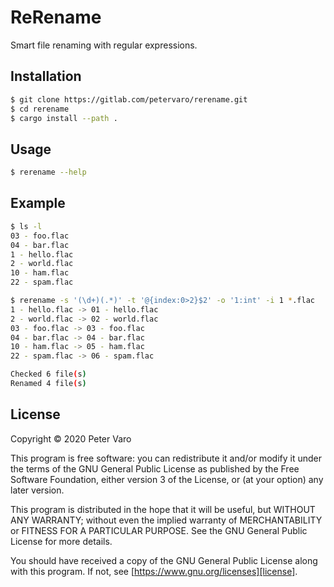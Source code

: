 # ReRename

Smart file renaming with regular expressions.

## Installation

```bash
$ git clone https://gitlab.com/petervaro/rerename.git
$ cd rerename
$ cargo install --path .
```

## Usage

```bash
$ rerename --help
```

## Example

```bash
$ ls -l
03 - foo.flac
04 - bar.flac
1 - hello.flac
2 - world.flac
10 - ham.flac
22 - spam.flac

$ rerename -s '(\d+)(.*)' -t '@{index:0>2}$2' -o '1:int' -i 1 *.flac
1 - hello.flac -> 01 - hello.flac
2 - world.flac -> 02 - world.flac
03 - foo.flac -> 03 - foo.flac
04 - bar.flac -> 04 - bar.flac
10 - ham.flac -> 05 - ham.flac
22 - spam.flac -> 06 - spam.flac

Checked 6 file(s)
Renamed 4 file(s)
```

## License

Copyright &copy; 2020 Peter Varo

This program is free software: you can redistribute it and/or modify it under
the terms of the GNU General Public License as published by the Free Software
Foundation, either version 3 of the License, or (at your option) any later
version.

This program is distributed in the hope that it will be useful, but WITHOUT ANY
WARRANTY; without even the implied warranty of MERCHANTABILITY or FITNESS FOR A
PARTICULAR PURPOSE.  See the GNU General Public License for more details.

You should have received a copy of the GNU General Public License along with
this program.  If not, see [https://www.gnu.org/licenses][license].


<!-- LINKS -->
[license]: https://www.gnu.org/licenses

